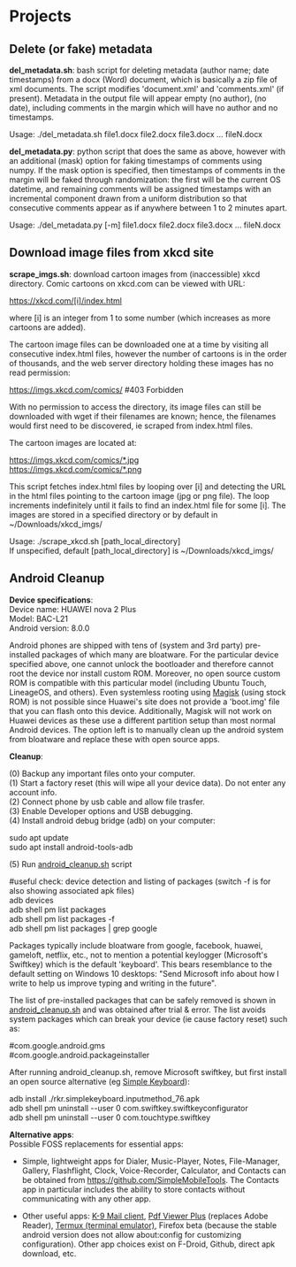 # Projects

## Delete (or fake) metadata

**del_metadata.sh**: bash script for deleting metadata (author name; date timestamps) from a docx (Word) document, which is basically a zip file of xml documents. The script modifies 'document.xml' and 'comments.xml' (if present). Metadata in the output file will appear empty (no author), (no date), including comments in the margin which will have no author and no timestamps. 

Usage: ./del_metadata.sh file1.docx file2.docx file3.docx ... fileN.docx

**del_metadata.py**: python script that does the same as above, however with an additional (mask) option for faking timestamps of comments using numpy. If the mask option is specified, then timestamps of comments in the margin will be faked through randomization: the first will be the current OS datetime, and remaining comments will be assigned timestamps with an incremental component drawn from a uniform distribution so that consecutive comments appear as if anywhere between 1 to 2 minutes apart.   

Usage: ./del_metadata.py [-m] file1.docx file2.docx file3.docx ... fileN.docx

## Download image files from xkcd site

**scrape_imgs.sh**: download cartoon images from (inaccessible) xkcd directory. 
Comic cartoons on xkcd.com can be viewed with URL: 

https://xkcd.com/[i]/index.html

where [i] is an integer from 1 to some number (which increases as more cartoons are added).

The cartoon image files can be downloaded one at a time by visiting all consecutive index.html files, however the number of cartoons is in the order of thousands, and the web server directory holding these images has no read permission: 

https://imgs.xkcd.com/comics/      #403 Forbidden

With no permission to access the directory, its image files can still be downloaded with wget if their filenames are known; hence, the filenames would first need to be discovered, ie scraped from index.html files. 

The cartoon images are located at:

https://imgs.xkcd.com/comics/*.jpg	<br>
https://imgs.xkcd.com/comics/*.png

This script fetches index.html files by looping over [i] and detecting the URL in the html files pointing to the cartoon image (jpg or png file). The loop increments indefinitely until it fails to find an index.html file for some [i]. The images are stored in a specified directory or by default in ~/Downloads/xkcd_imgs/ 

Usage: ./scrape_xkcd.sh  [path_local_directory] <br>
       If unspecified, default [path_local_directory] is ~/Downloads/xkcd_imgs/
	
## Android Cleanup

**Device specifications**:		<br>
Device name: HUAWEI nova 2 Plus		<br>
Model: BAC-L21				<br>
Android version: 8.0.0			<br>

Android phones are shipped with tens of (system and 3rd party) pre-installed packages of which many are bloatware. For the particular device specified above, one cannot unlock the bootloader and therefore cannot root the device nor install custom ROM. Moreover, no open source custom ROM is compatible with this particular model (including Ubuntu Touch, LineageOS, and others). Even systemless rooting using <a href="https://github.com/topjohnwu/Magisk">Magisk</a> (using stock ROM) is not possible since Huawei's site does not provide a 'boot.img' file that you can flash onto this device. Additionally, Magisk will not work on Huawei devices as these use a different partition setup than most normal Android devices. The option left is to manually clean up the android system from bloatware and replace these with open source apps.
  
**Cleanup**: <br>

(0) Backup any important files onto your computer. <br>
(1) Start a factory reset (this will wipe all your device data). Do not enter any account info. <br>
(2) Connect phone by usb cable and allow file trasfer. <br>
(3) Enable Developer options and USB debugging. <br>
(4) Install android debug bridge (adb) on your computer:

sudo apt update <br>
sudo apt install android-tools-adb <br> 

(5) Run <a href="https://github.com/thln2ejz/OS_Bash/blob/main/android_cleanup.sh">android_cleanup.sh</a> script <br>

#useful check: device detection and listing of packages (switch -f is for also showing associated apk files) <br> 
adb devices <br>
adb shell pm list packages <br>
adb shell pm list packages -f  
adb shell pm list packages | grep google <br>

Packages typically include bloatware from google, facebook, huawei, gameloft, netflix, etc., not to mention a potential keylogger (Microsoft's Swiftkey) which is the default 'keyboard'. This bears resemblance to the default setting on Windows 10 desktops: "Send Microsoft info about how I write to help us improve typing and writing in the future". 

The list of pre-installed packages that can be safely removed is shown in <a href="https://github.com/thln2ejz/OS_Bash/blob/main/android_cleanup.sh">android_cleanup.sh</a> and was obtained after trial & error. The list avoids system packages which can break your device (ie cause factory reset) such as:

#com.google.android.gms			<br>
#com.google.android.packageinstaller	<br>  	

After running android_cleanup.sh, remove Microsoft swiftkey, but first install an open source alternative (eg <a href="https://f-droid.org/en/packages/rkr.simplekeyboard.inputmethod/">Simple Keyboard</a>):

adb install ./rkr.simplekeyboard.inputmethod_76.apk  <br>
adb shell pm uninstall --user 0 com.swiftkey.swiftkeyconfigurator <br>
adb shell pm uninstall --user 0 com.touchtype.swiftkey	<br>

**Alternative apps**: <br>
Possible FOSS replacements for essential apps:

* Simple, lightweight apps for Dialer, Music-Player, Notes, File-Manager, Gallery, Flashflight, Clock, Voice-Recorder, Calculator, and Contacts can be obtained from https://github.com/SimpleMobileTools. The Contacts app in particular includes the ability to store contacts without communicating with any other app.

* Other useful apps: <a href="https://f-droid.org/en/packages/com.fsck.k9/">K-9 Mail client</a>, <a href="https://f-droid.org/en/packages/com.gsnathan.pdfviewer/">Pdf Viewer Plus</a> (replaces Adobe Reader), <a href="https://f-droid.org/en/packages/com.termux/">Termux (terminal emulator)</a>, Firefox beta (because the stable android version does not allow about:config for customizing configuration). Other app choices exist on F-Droid, Github, direct apk download, etc.
